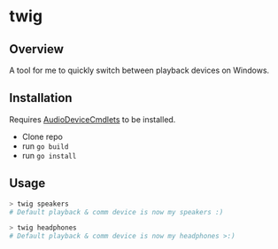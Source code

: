 # twig

## Overview
A tool for me to quickly switch between playback devices on Windows.


## Installation

Requires [AudioDeviceCmdlets](https://github.com/frgnca/AudioDeviceCmdlets) to be installed.

- Clone repo
- run `go build`
- run `go install`

## Usage
```bash
> twig speakers
# Default playback & comm device is now my speakers :)

> twig headphones
# Default playback & comm device is now my headphones >:)
```
